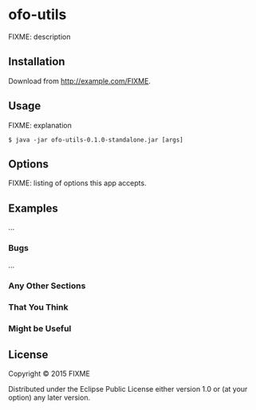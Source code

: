 # ofo-utils

FIXME: description

## Installation

Download from http://example.com/FIXME.

## Usage

FIXME: explanation

    $ java -jar ofo-utils-0.1.0-standalone.jar [args]

## Options

FIXME: listing of options this app accepts.

## Examples

...

### Bugs

...

### Any Other Sections
### That You Think
### Might be Useful

## License

Copyright © 2015 FIXME

Distributed under the Eclipse Public License either version 1.0 or (at
your option) any later version.
